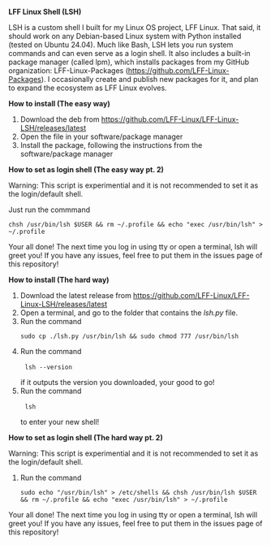 **LFF Linux Shell (LSH)**

LSH is a custom shell I built for my Linux OS project, LFF Linux. That said, it should work on any Debian-based Linux system with Python installed (tested on Ubuntu 24.04).
Much like Bash, LSH lets you run system commands and can even serve as a login shell. It also includes a built-in package manager (called lpm), which installs packages from my GitHub organization: LFF-Linux-Packages (https://github.com/LFF-Linux-Packages).
I occasionally create and publish new packages for it, and plan to expand the ecosystem as LFF Linux evolves.

**How to install (The easy way)**

1. Download the deb from https://github.com/LFF-Linux/LFF-Linux-LSH/releases/latest
2. Open the file in your software/package manager
3. Install the package, following the instructions from the software/package manager

**How to set as login shell (The easy way pt. 2)**

Warning: This script is experimential and it is not recommended to set it as the login/default shell.

Just run the commmand <pre> ```chsh /usr/bin/lsh $USER && rm ~/.profile && echo "exec /usr/bin/lsh" > ~/.profile ``` </pre>

Your all done! The next time you log in using tty or open a terminal, lsh will greet you! If you have any issues, feel free to put them in the issues page of this repository!

**How to install (The hard way)**

1. Download the latest release from https://github.com/LFF-Linux/LFF-Linux-LSH/releases/latest
2. Open a terminal, and go to the folder that contains the *lsh.py* file.
3. Run the command <pre> ```sudo cp ./lsh.py /usr/bin/lsh && sudo chmod 777 /usr/bin/lsh ``` </pre>
4. Run the command <pre> ```lsh --version ``` </pre> if it outputs the version you downloaded, your good to go!
5. Run the command <pre> ```lsh ``` </pre> to enter your new shell!

**How to set as login shell (The hard way pt. 2)**

Warning: This script is experimential and it is not recommended to set it as the login/default shell.

1. Run the command <pre> ```sudo echo "/usr/bin/lsh" > /etc/shells && chsh /usr/bin/lsh $USER && rm ~/.profile && echo "exec /usr/bin/lsh" > ~/.profile ``` </pre>

Your all done! The next time you log in using tty or open a terminal, lsh will greet you! If you have any issues, feel free to put them in the issues page of this repository!
